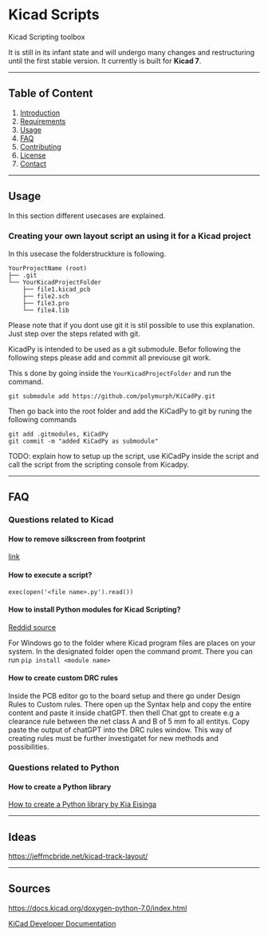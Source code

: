 # Kicad Scripts

Kicad Scripting toolbox

It is still in its infant state and will undergo many changes and restructuring until the first stable version.
It currently is built for **Kicad 7**.

---

## Table of Content

1. [Introduction](#introduction)
2. [Requirements](#requirements)
3. [Usage](#usage)
4. [FAQ](#faq)
5. [Contributing](#contributing)
6. [License](#license)
7.  [Contact](#contact)

---

## Usage

In this section different usecases are explained.

### Creating your own layout script an using it for a Kicad project

In this usecase the folderstruckture is following.
```
YourProjectName (root)
├── .git
└── YourKicadProjectFolder
    ├── file1.kicad_pcb
    ├── file2.sch
    ├── file3.pro
    └── file4.lib
```

Please note that if you dont use git it is stil possible to use this explanation. Just step over the steps related with git.

KicadPy is intended to be used as a git submodule.
Befor following the following steps please add and commit all previouse git work.

This s done by going inside the  ```YourKicadProjectFolder``` and run the command.

```
git submodule add https://github.com/polymurph/KiCadPy.git
```

Then go back into the root folder and add the KiCadPy to git by runing the following commands

```
git add .gitmodules, KiCadPy
git commit -m "added KiCadPy as submodule"
```

TODO: explain how to setup up the script, use KiCadPy inside the script and call the script from the scripting console from Kicadpy.

---

## FAQ

### Questions related to Kicad

#### How to remove silkscreen from footprint

[link](https://maskset.net/kicad-pcbnew-scripting-removing-ref-des-from-silk-screen.html)

#### How to execute a script?


```exec(open('<file name>.py').read())```

#### How to install Python modules for Kicad Scripting?

[Reddid source](https://www.reddit.com/r/KiCad/comments/unl7s1/how_to_install_python_packages_for_kicad_scripting/)


For Windows go to the folder where Kicad program files are places on your system. In the designated folder open the command promt. There you can run ```pip install <module name>```

#### How to create custom DRC rules

Inside the PCB editor go to the board setup and there go under Design Rules to Custom rules. There open up the Syntax help and copy the entire content and paste it inside chatGPT. then thell Chat gpt to create e.g a clearance rule between the net class A and B of 5 mm fo all entitys. Copy paste the output of chatGPT into the DRC rules window.
This way of creating rules must be further investigatet for new methods and possibilities.

### Questions related to Python

#### How to create a Python library

[How to create a Python library by Kia Eisinga](https://medium.com/analytics-vidhya/how-to-create-a-python-library-7d5aea80cc3f)

---

## Ideas

https://jeffmcbride.net/kicad-track-layout/

---

## Sources
https://docs.kicad.org/doxygen-python-7.0/index.html

[KiCad Developer Documentation](https://dev-docs.kicad.org/en/)
